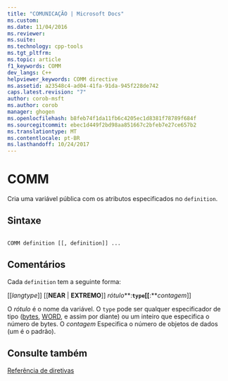```yaml
---
title: "COMUNICAÇÃO | Microsoft Docs"
ms.custom: 
ms.date: 11/04/2016
ms.reviewer: 
ms.suite: 
ms.technology: cpp-tools
ms.tgt_pltfrm: 
ms.topic: article
f1_keywords: COMM
dev_langs: C++
helpviewer_keywords: COMM directive
ms.assetid: a23548c4-ad04-41fa-91da-945f228de742
caps.latest.revision: "7"
author: corob-msft
ms.author: corob
manager: ghogen
ms.openlocfilehash: b8feb74f1da11fb6c4205ec1d8381f78789f684f
ms.sourcegitcommit: ebec1d449f2bd98aa851667c2bfeb7e27ce657b2
ms.translationtype: MT
ms.contentlocale: pt-BR
ms.lasthandoff: 10/24/2017
---
```

# <a name="comm"></a>COMM
Cria uma variável pública com os atributos especificados no `definition`.  
  
## <a name="syntax"></a>Sintaxe  
  
```  
  
COMM definition [[, definition]] ...  
```  
  
## <a name="remarks"></a>Comentários  
 Cada `definition` tem a seguinte forma:  
  
 [[*langtype*]] [[**NEAR** &#124; **EXTREMO**]] *rótulo***:**`type`[[**:***contagem*]]  
  
 O *rótulo* é o nome da variável. O `type` pode ser qualquer especificador de tipo ([bytes](../../assembler/masm/byte-masm.md), [WORD](../../assembler/masm/word.md), e assim por diante) ou um inteiro que especifica o número de bytes. O *contagem* Especifica o número de objetos de dados (um é o padrão).  
  
## <a name="see-also"></a>Consulte também  
 [Referência de diretivas](../../assembler/masm/directives-reference.md)